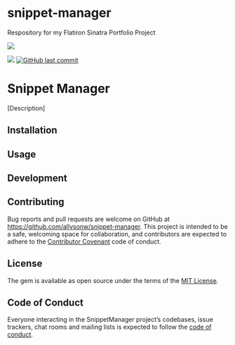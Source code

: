 # snippet-manager
Respository for my Flatiron Sinatra Portfolio Project

![](http://forthebadge.com/images/badges/made-with-ruby.svg)

![](https://img.shields.io/badge/Released-Mar--2018-ff69b4.svg?style=flat-square)
[![GitHub last commit](https://img.shields.io/github/last-commit/google/skia.svg?style=flat-square)]()

# Snippet Manager
<!-- <img src="https://static.pexels.com/photos/177809/pexels-photo-177809.jpeg" style="width: 350px;"/> -->

[Description]

## Installation


## Usage


## Development


## Contributing

Bug reports and pull requests are welcome on GitHub at https://github.com/allysonw/snippet-manager. This project is intended to be a safe, welcoming space for collaboration, and contributors are expected to adhere to the [Contributor Covenant](http://contributor-covenant.org) code of conduct.

## License

The gem is available as open source under the terms of the [MIT License](https://opensource.org/licenses/MIT).

## Code of Conduct

Everyone interacting in the SnippetManager project’s codebases, issue trackers, chat rooms and mailing lists is expected to follow the [code of conduct](https://github.com/allysonw/snippet-manager/blob/master/CODE_OF_CONDUCT.md).
